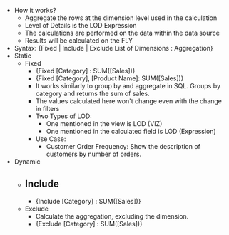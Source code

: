 - How it works?
  - Aggregate the rows at the dimension level used in the calculation
  - Level of Details is the LOD Expression
  - The calculations are performed on the data within the data source
  - Results will be calculated on the FLY
- Syntax: {Fixed | Include | Exclude List of Dimensions : Aggregation}
- Static
  - Fixed
    - {Fixed [Category] : SUM([Sales])}
    - {Fixed [Category], [Product Name]: SUM([Sales])}
    - It works similarly to group by and aggregate in SQL. Groups by category and returns the sum of sales.
    - The values calculated here won't change even with the change in filters
    - Two Types of LOD:
      - One mentioned in the view is LOD (VIZ)
      - One mentioned in the calculated field is LOD (Expression)
    - Use Case:
      - Customer Order Frequency: Show the description of customers by number of orders.
- Dynamic
  - Include
    - 
    - {Include [Category] : SUM([Sales])}
  - Exclude
    - Calculate the aggregation, excluding the dimension.
    - {Exclude [Category] : SUM([Sales])}
